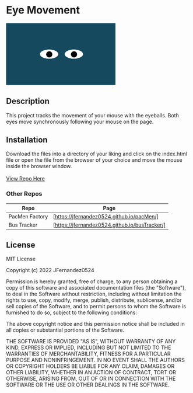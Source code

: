 # Eye Movement

<img src="eyes.png" width="300">

## Description

This project tracks the movement of your mouse with the eyeballs. Both eyes move synchronously following your mouse on the page.

## Installation

Download the files into a directory of your liking and click on the index.html file or open the file from the browser of your choice and move the mouse inside the browser window.<br><br>
<a href="https://jfernandez0524.github.io/eyes/" target="_blank">View Repo Here</a>

### Other Repos

| Repo           | Page                                           |
| -------------- | ---------------------------------------------- |
| PacMen Factory | [https://jfernandez0524.github.io/pacMen/]     |
| Bus Tracker    | [https://jfernandez0524.github.io/busTracker/] |

## License

MIT License

Copyright (c) 2022 JFernandez0524

Permission is hereby granted, free of charge, to any person obtaining a copy
of this software and associated documentation files (the "Software"), to deal
in the Software without restriction, including without limitation the rights
to use, copy, modify, merge, publish, distribute, sublicense, and/or sell
copies of the Software, and to permit persons to whom the Software is
furnished to do so, subject to the following conditions:

The above copyright notice and this permission notice shall be included in all
copies or substantial portions of the Software.

THE SOFTWARE IS PROVIDED "AS IS", WITHOUT WARRANTY OF ANY KIND, EXPRESS OR
IMPLIED, INCLUDING BUT NOT LIMITED TO THE WARRANTIES OF MERCHANTABILITY,
FITNESS FOR A PARTICULAR PURPOSE AND NONINFRINGEMENT. IN NO EVENT SHALL THE
AUTHORS OR COPYRIGHT HOLDERS BE LIABLE FOR ANY CLAIM, DAMAGES OR OTHER
LIABILITY, WHETHER IN AN ACTION OF CONTRACT, TORT OR OTHERWISE, ARISING FROM,
OUT OF OR IN CONNECTION WITH THE SOFTWARE OR THE USE OR OTHER DEALINGS IN THE
SOFTWARE.
